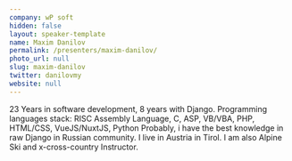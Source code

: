 ```yaml
---
company: wP soft
hidden: false
layout: speaker-template
name: Maxim Danilov
permalink: /presenters/maxim-danilov/
photo_url: null
slug: maxim-danilov
twitter: danilovmy
website: null
---
```


23 Years in software development, 8 years with Django.
Programming languages stack: RISC Assembly Language, C, ASP, VB/VBA, PHP, HTML/CSS, VueJS/NuxtJS, Python
Probably, i have the best knowledge in raw Django in Russian community.
I live in Austria in Tirol. I am also Alpine Ski and x-cross-country Instructor.
